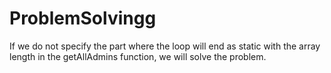# ProblemSolvingg

If we do not specify the part where the loop will end as static with the array length in the getAllAdmins function, we will solve the problem.
